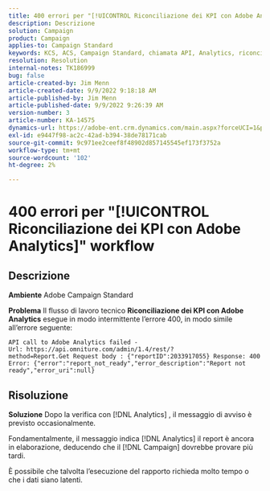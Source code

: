 ```yaml
---
title: 400 errori per "[!UICONTROL Riconciliazione dei KPI con Adobe Analytics]" workflow
description: Descrizione
solution: Campaign
product: Campaign
applies-to: Campaign Standard
keywords: KCS, ACS, Campaign Standard, chiamata API, Analytics, riconciliazione dei KPI con Adobe Analytics, errore 400
resolution: Resolution
internal-notes: TK186999
bug: false
article-created-by: Jim Menn
article-created-date: 9/9/2022 9:18:18 AM
article-published-by: Jim Menn
article-published-date: 9/9/2022 9:26:39 AM
version-number: 3
article-number: KA-14575
dynamics-url: https://adobe-ent.crm.dynamics.com/main.aspx?forceUCI=1&pagetype=entityrecord&etn=knowledgearticle&id=90e43d53-2030-ed11-9db1-0022480866ad
exl-id: e9447f98-ac2c-42ad-b394-38de78171cab
source-git-commit: 9c971ee2ceef8f48902d857145545ef173f3752a
workflow-type: tm+mt
source-wordcount: '102'
ht-degree: 2%

---
```


# 400 errori per &quot;[!UICONTROL Riconciliazione dei KPI con Adobe Analytics]&quot; workflow

## Descrizione


<b>Ambiente</b>
Adobe Campaign Standard

<b>Problema</b>
Il flusso di lavoro tecnico <b>Riconciliazione dei KPI con Adobe Analytics</b> esegue in modo intermittente l’errore 400, in modo simile all’errore seguente:

```
API call to Adobe Analytics failed - Url: https://api.omniture.com/admin/1.4/rest/?method=Report.Get Request body : {"reportID":2033917055} Response: 400 Error: {"error":"report_not_ready","error_description":"Report not ready","error_uri":null}
```

## Risoluzione


<b>Soluzione</b>
Dopo la verifica con [!DNL Analytics] , il messaggio di avviso è previsto occasionalmente.

Fondamentalmente, il messaggio indica [!DNL Analytics] il report è ancora in elaborazione, deducendo che il [!DNL Campaign] dovrebbe provare più tardi.

È possibile che talvolta l’esecuzione del rapporto richieda molto tempo o che i dati siano latenti.
